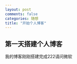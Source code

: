 ```yaml
---
layout: post
comments: false
categories: 随想
title: "开始个人博客"
---
```


## 第一天搭建个人博客

我的博客刚刚搭建完成222请问微软